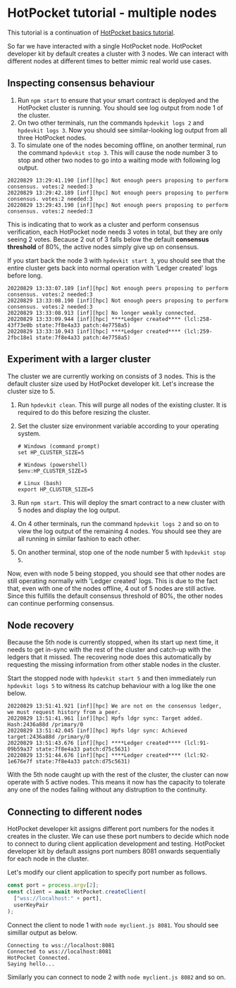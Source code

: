 # HotPocket tutorial - multiple nodes

This tutorial is a continuation of [HotPocket basics tutorial](tutorial-basics.md).

So far we have interacted with a single HotPocket node. HotPocket developer kit by default creates a cluster with 3 nodes. We can interact with different nodes at different times to better mimic real world use cases.

## Inspecting consensus behaviour

1. Run `npm start` to ensure that your smart contract is deployed and the HotPocket cluster is running. You should see log output from node 1 of the cluster.
2. On two other terminals, run the commands `hpdevkit logs 2` and `hpdevkit logs 3`. Now you should see similar-looking log output from all three HotPocket nodes.
3. To simulate one of the nodes becoming offline, on another terminal, run the command `hpdevkit stop 3`. This will cause the node number 3 to stop and other two nodes to go into a waiting mode with following log output.

```
20220829 13:29:41.190 [inf][hpc] Not enough peers proposing to perform consensus. votes:2 needed:3
20220829 13:29:42.189 [inf][hpc] Not enough peers proposing to perform consensus. votes:2 needed:3
20220829 13:29:43.190 [inf][hpc] Not enough peers proposing to perform consensus. votes:2 needed:3
```

This is indicating that to work as a cluster and perform consensus verification, each HotPocket node needs 3 votes in total, but they are only seeing 2 votes. Because 2 out of 3 falls below the default **consensus threshold** of 80%, the active nodes simply give up on consensus.

If you start back the node 3 with `hpdevkit start 3`, you should see that the entire cluster gets back into normal operation with 'Ledger created' logs before long.

```
20220829 13:33:07.189 [inf][hpc] Not enough peers proposing to perform consensus. votes:2 needed:3
20220829 13:33:08.190 [inf][hpc] Not enough peers proposing to perform consensus. votes:2 needed:3
20220829 13:33:08.913 [inf][hpc] No longer weakly connected.
20220829 13:33:09.944 [inf][hpc] ****Ledger created**** (lcl:258-43f73e0b state:7f8e4a33 patch:4e7758a5)
20220829 13:33:10.943 [inf][hpc] ****Ledger created**** (lcl:259-2fbc18e1 state:7f8e4a33 patch:4e7758a5)
```

## Experiment with a larger cluster

The cluster we are currently working on consists of 3 nodes. This is the default cluster size used by HotPocket developer kit. Let's increase the cluster size to 5.

1. Run `hpdevkit clean`. This will purge all nodes of the existing cluster. It is required to do this before resizing the cluster.
2. Set the cluster size environment variable according to your operating system.

   ```
   # Windows (command prompt)
   set HP_CLUSTER_SIZE=5

   # Windows (powershell)
   $env:HP_CLUSTER_SIZE=5

   # Linux (bash)
   export HP_CLUSTER_SIZE=5
   ```

3. Run `npm start`. This will deploy the smart contract to a new cluster with 5 nodes and display the log output.
4. On 4 other terminals, run the command `hpdevkit logs 2` and so on to view the log output of the remaining 4 nodes. You should see they are all running in similar fashion to each other.
5. On another terminal, stop one of the node number 5 with `hpdevkit stop 5`.

Now, even with node 5 being stopped, you should see that other nodes are still operating normally with 'Ledger created' logs. This is due to the fact that, even with one of the nodes offline, 4 out of 5 nodes are still active. Since this fulfills the default consensus threshold of 80%, the other nodes can continue performing consensus.

## Node recovery

Because the 5th node is currently stopped, when its start up next time, it needs to get in-sync with the rest of the cluster and catch-up with the ledgers that it missed. The recovering node does this automatically by requesting the missing information from other stable nodes in the cluster.

Start the stopped node with `hpdevkit start 5` and then immediately run `hpdevkit logs 5` to witness its catchup behaviour with a log like the one below.

```
20220829 13:51:41.921 [inf][hpc] We are not on the consensus ledger, we must request history from a peer.
20220829 13:51:41.961 [inf][hpc] Hpfs ldgr sync: Target added. Hash:2436a88d /primary/0
20220829 13:51:42.045 [inf][hpc] Hpfs ldgr sync: Achieved target:2436a88d /primary/0
20220829 13:51:43.676 [inf][hpc] ****Ledger created**** (lcl:91-09b59a37 state:7f8e4a33 patch:d75c5631)
20220829 13:51:44.676 [inf][hpc] ****Ledger created**** (lcl:92-1e676e7f state:7f8e4a33 patch:d75c5631)
```

With the 5th node caught up with the rest of the cluster, the cluster can now operate with 5 active nodes. This means it now has the capacity to tolerate any one of the nodes failing without any distruption to the continuity.

## Connecting to different nodes

HotPocket developer kit assigns different port numbers for the nodes it creates in the cluster. We can use these port numbers to decide which node to connect to during client application development and testing. HotPocket developer kit by default assigns port numbers 8081 onwards sequentially for each node in the cluster.

Let's modify our client application to specify port number as follows.

```javascript
const port = process.argv[2];
const client = await HotPocket.createClient(
  ["wss://localhost:" + port],
  userKeyPair
);
```

Connect the client to node 1 with `node myclient.js 8081`. You should see simillar output as below.

```
Connecting to wss://localhost:8081
Connected to wss://localhost:8081
HotPocket Connected.
Saying hello...
```

Similarly you can connect to node 2 with `node myclient.js 8082` and so on.
